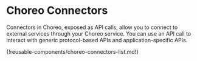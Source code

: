 # Choreo Connectors

Connectors in Choreo, exposed as API calls, allow you to connect to external services through your Choreo service. You can use an API call to interact with generic protocol-based APIs and application-specific APIs.

{!reusable-components/choreo-connectors-list.md!}